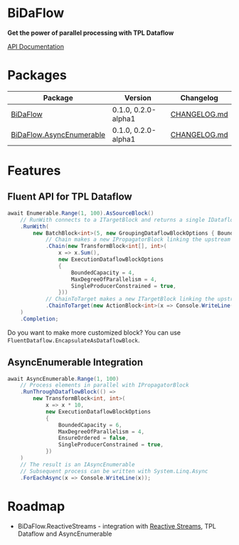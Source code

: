 # BiDaFlow

**Get the power of parallel processing with TPL Dataflow**

[API Documentation](https://azyobuzin.github.io/BiDaFlow/api/index.html)

# Packages

| Package | Version | Changelog |
| ------- | ------- | --------- |
| [BiDaFlow](https://www.nuget.org/packages/BiDaFlow) | 0.1.0, 0.2.0-alpha1 | [CHANGELOG.md](src/BiDaFlow/CHANGELOG.md) |
| [BiDaFlow.AsyncEnumerable](https://www.nuget.org/packages/BiDaFlow.AsyncEnumerable) | 0.1.0, 0.2.0-alpha1 | [CHANGELOG.md](src/BiDaFlow.AsyncEnumerable/CHANGELOG.md) |

# Features

## Fluent API for TPL Dataflow

```csharp
await Enumerable.Range(1, 100).AsSourceBlock()
    // RunWith connects to a ITargetBlock and returns a single IDataflowBlock
    .RunWith(
        new BatchBlock<int>(5, new GroupingDataflowBlockOptions { BoundedCapacity = 5 })
            // Chain makes a new IPropagatorBlock linking the upstream and downstream blocks
            .Chain(new TransformBlock<int[], int>(
                x => x.Sum(),
                new ExecutionDataflowBlockOptions
                {
                    BoundedCapacity = 4,
                    MaxDegreeOfParallelism = 4,
                    SingleProducerConstrained = true,
                }))
            // ChainToTarget makes a new ITargetBlock linking the upstream and downstream blocks
            .ChainToTarget(new ActionBlock<int>(x => Console.WriteLine(x)))
    )
    .Completion;
```

Do you want to make more customized block? You can use `FluentDataflow.EncapsulateAsDataflowBlock`.

## AsyncEnumerable Integration

```csharp
await AsyncEnumerable.Range(1, 100)
    // Process elements in parallel with IPropagatorBlock
    .RunThroughDataflowBlock(() =>
        new TransformBlock<int, int>(
            x => x * 10,
            new ExecutionDataflowBlockOptions
            {
                BoundedCapacity = 6,
                MaxDegreeOfParallelism = 4,
                EnsureOrdered = false,
                SingleProducerConstrained = true,
            })
    )
    // The result is an IAsyncEnumerable
    // Subsequent process can be written with System.Linq.Async
    .ForEachAsync(x => Console.WriteLine(x));
```

# Roadmap

- BiDaFlow.ReactiveStreams - integration with [Reactive Streams](https://github.com/reactive-streams/reactive-streams-dotnet), TPL Dataflow and AsyncEnumerable
